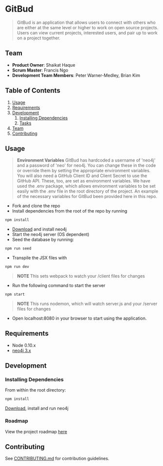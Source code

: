 # GitBud

> GitBud is an application that allows users to connect with others who are either at the same level or higher to work on open source projects. Users can view current projects, interested users, and pair up to work on a project together.

## Team

  - __Product Owner__: Shaikat Haque
  - __Scrum Master__: Francis Ngo
  - __Development Team Members__: Peter Warner-Medley, Brian Kim

## Table of Contents

1. [Usage](#Usage)
1. [Requirements](#requirements)
1. [Development](#development)
    1. [Installing Dependencies](#installing-dependencies)
    1. [Tasks](#tasks)
1. [Team](#team)
1. [Contributing](#contributing)

## Usage

> __Environment Variables__ GitBud has hardcoded a username of 'neo4j' and a password of 'neo' for neo4j. You can change these in the code or override them by setting the appropriate environment variables. You will also need a GitHub Client ID and Client Secret to use the GitHub API. These, too, are set as environment variables. We have used the .env package, which allows environment variables to be set easily with the .env file in the root directory of the project. An example of the necessary variables for GitBud been provided here in this repo.

- Fork and clone the repo
- Install dependencies from the root of the repo by running
```sh
npm install
```
- [Download](https://neo4j.com/download/community-edition) and install neo4j
- Start the neo4j server (OS dependent)
- Seed the database by running:
```sh
npm run seed
```
- Transpile the JSX files with
```sh
npm run dev
```
> __NOTE__ This sets webpack to watch your /client files for changes
- Run the following command to start the server
```sh
npm start
```
> __NOTE__ This runs nodemon, which will watch server.js and your /server files for changes
- Open localhost:8080 in your browser to start using the application.

## Requirements

- Node 0.10.x
- [neo4j 3.x](https://neo4j.com/download/)

## Development

### Installing Dependencies

From within the root directory:

```sh
npm install
```
[Download](https://neo4j.com/download/community-edition), install and run neo4j

### Roadmap

View the project roadmap [here](https://github.com/cranebaes/gitbud/issues)


## Contributing

See [CONTRIBUTING.md](CONTRIBUTING.md) for contribution guidelines.
